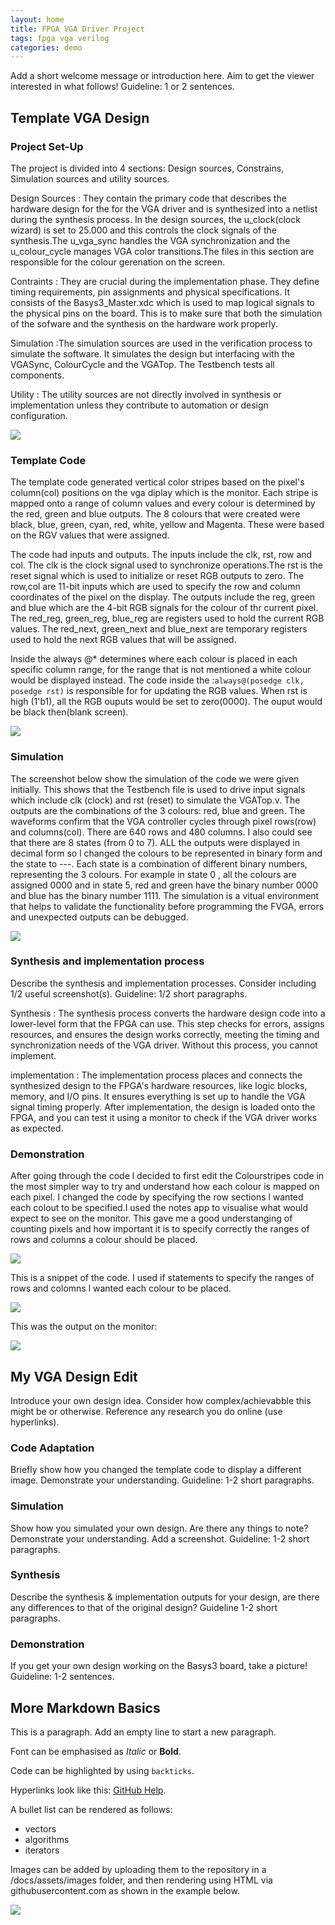 ```yaml
---
layout: home
title: FPGA VGA Driver Project
tags: fpga vga verilog
categories: demo
---
```


Add a short welcome message or introduction here. Aim to get the viewer interested in what follows! Guideline: 1 or 2 sentences.

## **Template VGA Design**
### **Project Set-Up**
The project is divided into 4 sections: Design sources, Constrains, Simulation sources and utility sources.

Design Sources   : They contain the primary code that describes the hardware design for the for the VGA driver and is synthesized into a netlist during the synthesis process. In the design sources, the u_clock(clock wizard) is set to 25.000 and this controls the clock signals of the synthesis.The u_vga_sync handles the VGA synchronization and the u_colour_cycle manages VGA color transitions.The files in this section are responsible for the colour gerenation on the screen.

                
Contraints    : They are crucial during the implementation phase. They define timing requirements, pin assignments and physical specifications. It consists of the Basys3_Master.xdc which is used to map logical signals to the physical pins on the board. This is to make sure that both the simulation of the sofware and the synthesis on the hardware work properly.


Simulation    :The simulation sources are used in the verification process to simulate the software. It simulates the design but interfacing with the VGASync, ColourCycle and the VGATop. The Testbench tests all components.

Utility  : The utility sources are not directly involved in synthesis or implementation unless they contribute to automation or design configuration.

<img src="https://github.com/Nokuvimba/SoCProject/blob/main/images/Screenshot%202024-11-12%20154634.png?raw=true">

### **Template Code**

The template code generated vertical color stripes based on the pixel's column(col) positions on the vga diplay which is the monitor. Each stripe is mapped onto a range of column values and every colour is determined by the red, green and blue outputs. The 8 colours that were created were black, blue, green, cyan, red, white, yellow and Magenta. These were based on the RGV values that were assigned.

The code had inputs and outputs. The inputs include the clk, rst, row and col. The clk is the clock signal used to synchronize operations.The rst is the reset signal which is used to initialize or reset RGB outputs to zero. The row,col are 11-bit inputs which are used to specify the row and column coordinates of the pixel on the display. The outputs include the reg, green and blue which are the 4-bit RGB signals for the colour of thr current pixel. The red_reg, green_reg, blue_reg are registers used to hold the current RGB values. The red_next, green_next and blue_next are temporary registers used to hold the next RGB values that will be assigned.

Inside the always @* determines where each colour is placed in each specific column range, for the range that is not mentioned a white colour would be displayed instead. The code inside the :`always@(posedge clk, posedge rst)`  is responsible for for updating the RGB values. When rst is high (1'b1), all the RGB ouputs would be set to zero(0000). The ouput would be black then(blank screen).

<img src="https://github.com/Nokuvimba/SoCProject/blob/main/images/Screenshot%202024-11-26%20154637.png?raw=true">




### **Simulation**
The screenshot below show the simulation of the code we were given initially. This shows that the Testbench file is used to drive input signals which include clk (clock) and rst (reset) to simulate the VGATop.v. The outputs are the combinations of the 3 colours: red, blue and green. The waveforms confirm that the VGA controller cycles through pixel rows(row) and columns(col). There are 640 rows and 480 columns. I also could see that there are 8 states (from 0 to 7). ALL the outputs were displayed in decimal form so l changed the colours to be represented in binary form and the state to ---. Each state is a combination of different binary numbers, representing the 3 colours. For example in state 0 , all the colours are assigned 0000 and in state 5, red and green have the binary number 0000 and blue has the binary number 1111.
The simulation is a vitual environment that helps to validate the functionality before programming the FVGA, errors and unexpected outputs can be debugged.

<img src="https://github.com/Nokuvimba/SoCProject/blob/main/images/SIMULATION%20WITH%20STATES.png?raw=true">

### **Synthesis and implementation process**
Describe the synthesis and implementation processes. Consider including 1/2 useful screenshot(s). Guideline: 1/2 short paragraphs.

Synthesis :  The synthesis process converts the hardware design code into a lower-level form that the FPGA can use. This step checks for errors, assigns resources, and ensures the design works correctly, meeting the timing and synchronization needs of the VGA driver. Without this process, you cannot implement.

implementation :  The implementation process places and connects the synthesized design to the FPGA's hardware resources, like logic blocks, memory, and I/O pins. It ensures everything is set up to handle the VGA signal timing properly. After implementation, the design is loaded onto the FPGA, and you can test it using a monitor to check if the VGA driver works as expected.

### **Demonstration**

After going through the code l decided to first edit the Colourstripes code in the most simpler way to try and understand how each colour is mapped on each pixel. I changed the code by specifying the row sections l wanted each colout to be specified.I used the notes app to visualise what would expect to see on the monitor. This gave me a good understanging of counting pixels and how important it is to specify correctly the ranges of rows and columns a colour should be placed.

<img src="https://raw.githubusercontent.com/Nokuvimba/SoCProject/refs/heads/main/images/Image.png">

This is a snippet of the code. I used if statements to specify the ranges of rows and colomns l wanted each colour to be placed.

<img src="https://github.com/Nokuvimba/SoCProject/blob/main/images/today2.png?raw=true">

This was the output on the monitor:

<img src="https://github.com/Nokuvimba/SoCProject/blob/main/images/Image.jpg?raw=true">

## **My VGA Design Edit**
Introduce your own design idea. Consider how complex/achievabble this might be or otherwise. Reference any research you do online (use hyperlinks).
### **Code Adaptation**
Briefly show how you changed the template code to display a different image. Demonstrate your understanding. Guideline: 1-2 short paragraphs.
### **Simulation**
Show how you simulated your own design. Are there any things to note? Demonstrate your understanding. Add a screenshot. Guideline: 1-2 short paragraphs.
### **Synthesis**
Describe the synthesis & implementation outputs for your design, are there any differences to that of the original design? Guideline 1-2 short paragraphs.
### **Demonstration**
If you get your own design working on the Basys3 board, take a picture! Guideline: 1-2 sentences.

## **More Markdown Basics**
This is a paragraph. Add an empty line to start a new paragraph.

Font can be emphasised as *Italic* or **Bold**.

Code can be highlighted by using `backticks`.

Hyperlinks look like this: [GitHub Help](https://help.github.com/).

A bullet list can be rendered as follows:
- vectors
- algorithms
- iterators

Images can be added by uploading them to the repository in a /docs/assets/images folder, and then rendering using HTML via githubusercontent.com as shown in the example below.

<img src="https://raw.githubusercontent.com/melgineer/fpga-vga-verilog/main/docs/assets/images/VGAPrjSrcs.png">
